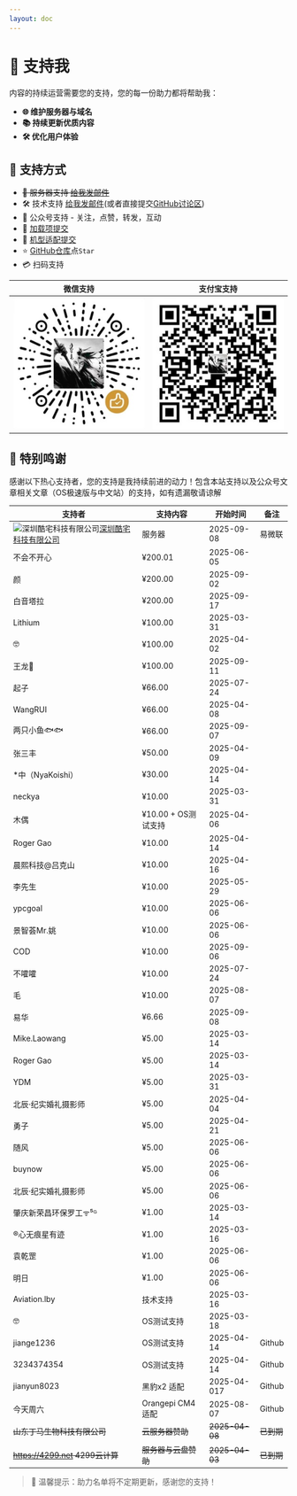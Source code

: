 ```yaml
---
layout: doc
---
```

# 💝 支持我

内容的持续运营需要您的支持，您的每一份助力都将帮助我：

- **🌐 维护服务器与域名**  
- **📚 持续更新优质内容**  
- **🛠️ 优化用户体验**  

## 🎯 支持方式 
- ~~💾 服务器支持 [给我发邮件](mailto:djhui@live.cn)~~
- 🛠️ 技术支持 [给我发邮件](mailto:djhui@live.cn)(或者直接提交[GitHub讨论区](https://github.com/orgs/ha-china/discussions))
- 📱 公众号支持 - 关注，点赞，转发，互动
- 🚀  [加载项提交](https://github.com/ha-china/hassio-addons-dev)
- 🚀  [机型适配提交](https://github.com/ha-china/HAOS-CN-DEV)
- ⭐ [GitHub仓库](https://github.com/ha-china/HAOS-CN)点`Star`
- 💳 扫码支持

| 微信支持 | 支付宝支持 |
|----------|------------|
| ![微信](./images/WeChat_Pay.jpg) | ![支付宝](./images/Ali_Pay.jpg) |

## 🙏 特别鸣谢

感谢以下热心支持者，您的支持是我持续前进的动力！包含本站支持以及公众号文章相关文章（OS极速版与中文站）的支持，如有遗漏敬请谅解

| 支持者                     | 支持内容           | 开始时间   | 备注                     |
|----------------------------|--------------------|------------|--------------------------|
| ![深圳酷宅科技有限公司](https://www.coolkit.cn/wp-content/uploads/2020/06/logo.png)[深圳酷宅科技有限公司](https://www.coolkit.cn/) | 服务器 | 2025-09-08 | 易微联 |
| 不会不开心                 | ¥200.01              | 2025-06-05 |                          |
| 颜                | ¥200.00              | 2025-09-02 |                          |
| 白音塔拉                | ¥200.00              | 2025-09-17 |                          |
| Lithium                    | ¥100.00            | 2025-03-31 |                          |
| 🤓                         | ¥100.00            | 2025-04-02 |                          |
| 王龙🐯                      | ¥100.00            | 2025-09-11 |                          |
| 起子                       | ¥66.00              | 2025-07-24 |                          |
| WangRUI                    | ¥66.00             | 2025-04-08 |                          |
| 两只小鱼🐟🐟               | ¥66.00             | 2025-09-07 |                          |
| 张三丰                     | ¥50.00              | 2025-04-09 |                          |
| *中（NyaKoishi）           | ¥30.00              | 2025-04-14 |                          |
| neckya                     | ¥10.00             | 2025-03-31 |                          |
| 木偶                       | ¥10.00 + OS测试支持 | 2025-04-06 |                          |
| Roger Gao                  | ¥10.00              | 2025-04-14 |                          |
| 晨熙科技@吕克山             | ¥10.00              | 2025-04-16 |                          |
| 李先生                     | ¥10.00              | 2025-05-29 |                          |
| ypcgoal                    | ¥10.00              | 2025-06-06 |                          |
| 景智荟Mr.姚                | ¥10.00              | 2025-06-06 |                          |
| COD                | ¥10.00              | 2025-09-06 |                          |
| 不嚯嚯                     | ¥10.00              | 2025-07-24 |                          |
| 毛                         | ¥10.00              | 2025-08-07 |                          |
| 易华                         | ¥6.66             | 2025-09-08 |                          |
| Mike.Laowang               | ¥5.00              | 2025-03-14 |                          |
| Roger Gao                  | ¥5.00              | 2025-03-14 |                          |
| YDM                        | ¥5.00              | 2025-03-31 |                          |
| 北辰·纪实婚礼摄影师        | ¥5.00              | 2025-04-04 |                          |
| 勇子                       | ¥5.00               | 2025-04-21 |                          |
| 随风                       | ¥5.00               | 2025-06-06 |                          |
| buynow                     | ¥5.00               | 2025-06-06 |                          |
| 北辰·纪实婚礼摄影师        | ¥5.00               | 2025-06-06 |                          |
| 肇庆新荣昌环保罗工ᯤ⁵ᴳ      | ¥1.00              | 2025-03-14 |                          |
| ®心无痕星有迹              | ¥1.00              | 2025-03-16 |                          |
| 袁乾罡                     | ¥1.00               | 2025-06-06 |                          |
| 明日                       | ¥1.00               | 2025-06-06 |                          |
| Aviation.lby               | 技术支持           | 2025-03-16 |                          |
| 🤓                         | OS测试支持         | 2025-03-18 |                          |
| jiange1236                 | OS测试支持         | 2025-04-14 |      Github              |
| 3234374354                 | OS测试支持         | 2025-04-14 |      Github              |
| jianyun8023                | 黑豹x2 适配        | 2025-04-017 |     Github               |
| 今天周六                   | Orangepi CM4 适配  | 2025-08-07 |     Github               |
|~~山东丁马生物科技有限公司~~  | ~~云服务器赞助~~   | ~~2025-04-08~~ |      ~~已到期~~            |
| ~~https://4299.net 4299云计算~~ | ~~服务器与云盘赞助~~   | ~~2025-04-03~~ |       ~~已到期~~       |


> 📌 温馨提示：助力名单将不定期更新，感谢您的支持！